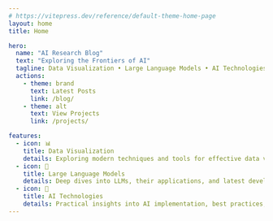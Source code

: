 ```yaml
---
# https://vitepress.dev/reference/default-theme-home-page
layout: home
title: Home

hero:
  name: "AI Research Blog"
  text: "Exploring the Frontiers of AI"
  tagline: Data Visualization • Large Language Models • AI Technologies
  actions:
    - theme: brand
      text: Latest Posts
      link: /blog/
    - theme: alt
      text: View Projects
      link: /projects/

features:
  - icon: 📊
    title: Data Visualization
    details: Exploring modern techniques and tools for effective data visualization and analysis
  - icon: 🤖
    title: Large Language Models
    details: Deep dives into LLMs, their applications, and latest developments
  - icon: 🧠
    title: AI Technologies
    details: Practical insights into AI implementation, best practices, and emerging trends
---
```

